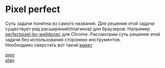 <h1>Pixel perfect</h1>

<div>
Суть задачи понятна из самого названия.
Для решения этой задачи существует ряд расширений(плагинов) для браузеров.
Например <a href="https://chrome.google.com/webstore/detail/perfectpixel-by-welldonec/dkaagdgjmgdmbnecmcefdhjekcoceebi">perfectpixel-by-welldonec</a> для Chrome.
Рассмотрим суть решения этой задачи без использования сторонних инструментов.
</div>

<div>
Необходимо сверстать вот такой <a href="data/подложка_макет.png">макет</a>.
</div>

<a href="04.md">prev</a>
<br/>
<a href="00.md">plan</a>
